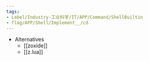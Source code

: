 ```yaml
---
tags:
- Label/Industry-工业科学/IT/APP/Command/ShellBuiltin
- flag/APP/Shell/Implement__/cd
---
```


- Alternatives
    - [[zoxide]]
    - [[z.lua]]
